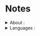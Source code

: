 # Notes

<details>
 <summary>About : </summary>
It's just a folder that I use as a "shortcut" to remember important or useful things, such as :
 <ul>
  <li>Design patterns implementation ;</li>
  <li>APIs implementation ; </li>
  <li>Sorting methods implementations ;</li>
  <li>Search methods implementation ; </li>
 </ul>
</details>

<details>
 <summary>Languages : </summary>
 <br/>
The covered languages and technologies are:
 <br/><br/>
 
<details>
 <summary>.Net and C#</summary>
 <ul>
  <li><a href="https://github.com/BriqueDeckard/Notes/tree/master/DOT_NET_Notes/01_DesignPatterns">Design patterns</a></li>
  <li><a href="https://github.com/BriqueDeckard/Notes/tree/master/DOT_NET_Notes/02_ProtoDDD">Domain Driven Design implementation</a></li>
  <li><a href="https://github.com/BriqueDeckard/Notes/tree/master/DOT_NET_Notes/04_ASPNetCore_Docker_Azure">Asp.Net + Docker + Azure</a></li>
  <li><a href="https://github.com/BriqueDeckard/Notes/tree/master/DOT_NET_Notes/05_Microsoft-GetStarted">Microsoft GetStarted</a></li>
  <li><a href="https://github.com/BriqueDeckard/Notes/tree/master/DOT_NET_Notes/06_Pipelines-dotnet-core">Azure DevOps Pipelines</a></li>
  <li><a href="https://github.com/BriqueDeckard/Notes/tree/master/DOT_NET_Notes/07_%20Searchs">Searchs</a></li>
 </ul>
</details>
<details>
<summary>Java SE/JEE</summary>
<ul>
 <li><a href="https://github.com/BriqueDeckard/Notes/tree/master/JAVA_Notes/01_Areas">Areas calculation</a></li>
 <li><a href="https://github.com/BriqueDeckard/Notes/tree/master/JAVA_Notes/02_Arrays">Arrays manipulation</a></li>
 <li><a href="https://github.com/BriqueDeckard/Notes/tree/master/JAVA_Notes/03_Chars">Chars manipulation</a></li>
 <li><a href="https://github.com/BriqueDeckard/Notes/tree/master/JAVA_Notes/04_Lists">List manipulation</a></li>
 <li><a href="https://github.com/BriqueDeckard/Notes/tree/master/JAVA_Notes/05_Loops">Loops</a></li>
 <li><a href="https://github.com/BriqueDeckard/Notes/tree/master/JAVA_Notes/06_Numbers">Numbers</a></li>
 <li><a href="https://github.com/BriqueDeckard/Notes/tree/master/JAVA_Notes/07_Searchs">Search methods</a></li>
 <li><a href="https://github.com/BriqueDeckard/Notes/tree/master/JAVA_Notes/09_Strings">String manipulation</a></li>
 </ul>
</details>
<details>
 <summary>Python / Pandas / Jupyter</summary>
 <ul>
  <li><a href="https://github.com/BriqueDeckard/Notes/tree/master/PYTHON_Notes/01_LinkedIn_Learning/LinkedIn">LinkedIn Learning</a></li>
  <li><a href="https://github.com/BriqueDeckard/Notes/tree/master/PYTHON_Notes/02_myPandasNotes">Pandas 01</a></li>
  <li><a href="https://github.com/BriqueDeckard/Notes/tree/master/PYTHON_Notes/04_pandas_exercises">Pandas 02</a></li>
  <li><a href="https://github.com/BriqueDeckard/Notes/tree/master/PYTHON_Notes/03_Natural-Language-Processing">NLP</a></li>
 </ul>
</details>
<details>
 <summary>Javascript / Typescript / Node</summary>
 <ul>
  <li><a href="https://github.com/BriqueDeckard/Notes/tree/master/ANGULAR_Notes/01_ANGULAR_typescript_tour-of-heroes">Tour of heroes</a></li>
  <li><a href="https://github.com/BriqueDeckard/Notes/tree/master/ANGULAR_Notes/04_ANGULAR_typescript_blogs">Blogging platform</a></li>
  <li><a href="https://github.com/BriqueDeckard/Notes/tree/master/ANGULAR_Notes/03_ANGULAR_typescript_library">Library management</a></li>
  <li><a href="https://github.com/BriqueDeckard/Notes/tree/master/ANGULAR_Notes/02_ANGULAR_typescript_bootstrap-tutorial">Bootstrap</a></li>
  <li><a href="https://github.com/BriqueDeckard/Notes/tree/master/ANGULAR_Notes/05_ANGULAR_TypeScript_OpenClassroom">OpenClassroom Tutorials</a></li>
  <li><a href="https://github.com/BriqueDeckard/Notes/tree/master/ANGULAR%20and%20NODES_Notes/06_NODE_API">Node API</a></li>
 </ul>
</details>
 <details>
  <summary>Android / Java / Kotlin </summary>
  <ul>
   <li><a href="https://github.com/BriqueDeckard/Notes/tree/master/ANDROID_Notes/ANDROID_KOTLIN_Koin-DDD">DI with Koin </a></li>
   <li><a href="https://github.com/BriqueDeckard/Notes/tree/master/ANDROID_Notes/ANDROID_KOTLIN_poc-BuildSrc">Dependencies management with BuildSrc</a></li>
   <li><a href="https://github.com/BriqueDeckard/Notes/tree/master/ANDROID_Notes/ANDROID_KOTLIN_poc-modularization">Modularization</a></li>
   <li><a href="https://github.com/BriqueDeckard/Notes/tree/master/ANDROID_Notes/Kotlin_poc_Room_relationship">Room-1</a></li>
   <li><a href="https://github.com/BriqueDeckard/Notes/tree/master/ANDROID_Notes/ANDROID_KOTLIN_Room-Words">Room-2</a></li>
   <li><a href="https://github.com/BriqueDeckard/Notes/tree/master/ANDROID_Notes/Kotlin_poc_database_singleton_inject_dao">Singleton DAO</a></li>
   <li><a href="https://github.com/BriqueDeckard/Notes/tree/master/ANDROID_Notes/ANDROID_KOTLIN_poc-RoleGameAssistant">PoCs</a></li>
  </ul>
 </details>
